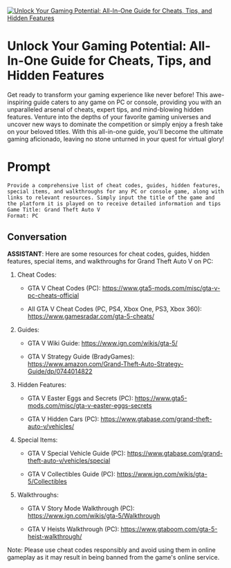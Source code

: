 
[![Unlock Your Gaming Potential: All-In-One Guide for Cheats, Tips, and Hidden Features](https://flow-prompt-covers.s3.us-west-1.amazonaws.com/icon/minimalist/mini_6.png)]()
# Unlock Your Gaming Potential: All-In-One Guide for Cheats, Tips, and Hidden Features 
Get ready to transform your gaming experience like never before! This awe-inspiring guide caters to any game on PC or console, providing you with an unparalleled arsenal of cheats, expert tips, and mind-blowing hidden features. Venture into the depths of your favorite gaming universes and uncover new ways to dominate the competition or simply enjoy a fresh take on your beloved titles. With this all-in-one guide, you'll become the ultimate gaming aficionado, leaving no stone unturned in your quest for virtual glory!

# Prompt

```
Provide a comprehensive list of cheat codes, guides, hidden features, special items, and walkthroughs for any PC or console game, along with links to relevant resources. Simply input the title of the game and the platform it is played on to receive detailed information and tips
Game Title: Grand Theft Auto V
Format: PC
```

## Conversation

**ASSISTANT**: Here are some resources for cheat codes, guides, hidden features, special items, and walkthroughs for Grand Theft Auto V on PC:



1. Cheat Codes:

   - GTA V Cheat Codes (PC): https://www.gta5-mods.com/misc/gta-v-pc-cheats-official

   - All GTA V Cheat Codes (PC, PS4, Xbox One, PS3, Xbox 360): https://www.gamesradar.com/gta-5-cheats/



2. Guides:

   - GTA V Wiki Guide: https://www.ign.com/wikis/gta-5/

   - GTA V Strategy Guide (BradyGames): https://www.amazon.com/Grand-Theft-Auto-Strategy-Guide/dp/0744014822



3. Hidden Features:

   - GTA V Easter Eggs and Secrets (PC): https://www.gta5-mods.com/misc/gta-v-easter-eggs-secrets

   - GTA V Hidden Cars (PC): https://www.gtabase.com/grand-theft-auto-v/vehicles/



4. Special Items:

   - GTA V Special Vehicle Guide (PC): https://www.gtabase.com/grand-theft-auto-v/vehicles/special

   - GTA V Collectibles Guide (PC): https://www.ign.com/wikis/gta-5/Collectibles



5. Walkthroughs:

   - GTA V Story Mode Walkthrough (PC): https://www.ign.com/wikis/gta-5/Walkthrough

   - GTA V Heists Walkthrough (PC): https://www.gtaboom.com/gta-5-heist-walkthrough/



Note: Please use cheat codes responsibly and avoid using them in online gameplay as it may result in being banned from the game's online service.


